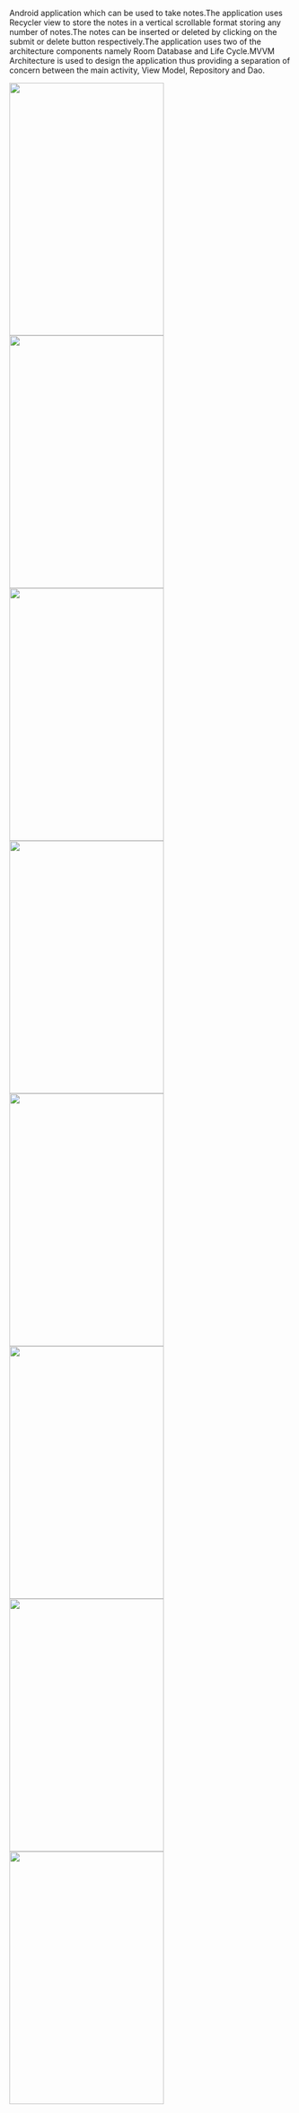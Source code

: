 Android application which can be used to take notes.The application uses Recycler view to store the notes in a 
vertical scrollable format storing any number of notes.The notes can be inserted or deleted by clicking on the
submit or delete button respectively.The application uses two of the architecture components namely Room Database
and Life Cycle.MVVM Architecture is used to design the application thus providing a separation of concern between 
the main activity, View Model, Repository and Dao.

<p float ="left">
<img src = https://user-images.githubusercontent.com/74343156/148636172-5e254319-72f1-4405-a4fd-c025c59696c7.jpeg width=275 height=450>
<img src =https://user-images.githubusercontent.com/74343156/148636175-9c5c17bf-6435-4481-934c-f082ff50c10a.jpeg width=275 height=450>
<img src =https://user-images.githubusercontent.com/74343156/148636180-0a5ca43c-b142-4326-8c6e-03451e08d3a2.jpeg width=275 height=450>
<img src =https://user-images.githubusercontent.com/74343156/148636184-9a01c8e9-f9c4-4043-8af7-ba62dabbe10a.jpeg width=275 height=450>
<img src =https://user-images.githubusercontent.com/74343156/148636187-d7765ea3-a0cb-414e-ab0a-f19529252280.jpeg width=275 height=450>
<img src =https://user-images.githubusercontent.com/74343156/148636190-8b362af8-37bc-45f5-b724-98cc2f392b96.jpeg width=275 height=450>
<img src =https://user-images.githubusercontent.com/74343156/148636195-74dfc1cc-0c3e-414a-bd55-cfde70487ba2.jpeg width=275 height=450>
<img src =https://user-images.githubusercontent.com/74343156/148636310-fc3566f0-afdd-497d-8e2f-e1fc624e80ff.jpeg width =275 height =450>
</p>
